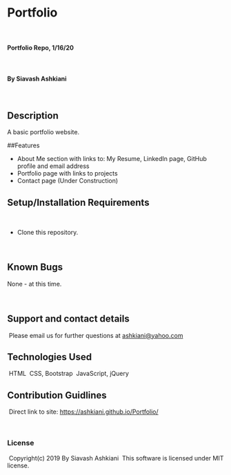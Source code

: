 # Portfolio
​
#### Portfolio Repo, 1/16/20
​
#### By Siavash Ashkiani
​
## Description
A basic portfolio website.

##Features
​
* About Me section with links to: My Resume, LinkedIn page, GitHub profile and email address
* Portfolio page with links to projects
* Contact page (Under Construction)
​
​
## Setup/Installation Requirements
​
* Clone this repository.

​
​
## Known Bugs

None - at this time​.

​
## Support and contact details
​
Please email us for further questions at ashkiani@yahoo.com
​
## Technologies Used
​
HTML
​
CSS, Bootstrap
​
JavaScript, jQuery
​
## Contribution Guidlines 
​
Direct link to site: https://ashkiani.github.io/Portfolio/

​
### License
​
Copyright(c) 2019 By Siavash Ashkiani
​
This software is licensed under MIT license.